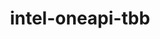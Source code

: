 ---
title: "intel-oneapi-tbb"
layout: cache
categories: [package, develop]
meta: {"compilers": ["gcc@=12.4.0", "oneapi@=2024.1.0", "oneapi@=2024.2.1"], "num_specs": 15, "num_specs_by_stack": {"aws-pcluster-x86_64_v4": 12, "e4s-oneapi": 3, "root": 15}, "oss": ["amzn2", "ubuntu22.04"], "platforms": ["linux"], "stacks": ["aws-pcluster-x86_64_v4", "e4s-oneapi", "root"], "targets": ["x86_64_v3", "x86_64_v4"], "versions": ["2022.0.0"]}
spec_details: [{"compiler": "gcc@=12.4.0", "hash": "libcl5dqthjs54r2hye6ekyaeq6jwwuo", "os": "amzn2", "platform": "linux", "size": "-", "stacks": ["aws-pcluster-x86_64_v4", "root"], "tarball": "https://binaries.spack.io/develop/build_cache/linux-amzn2-x86_64_v3/gcc-12.4.0/intel-oneapi-tbb-2022.0.0/linux-amzn2-x86_64_v3-gcc-12.4.0-intel-oneapi-tbb-2022.0.0-libcl5dqthjs54r2hye6ekyaeq6jwwuo.spack", "target": "x86_64_v3", "variants": ["build_system=generic", "+envmods"], "versions": ["2022.0.0"]}, {"compiler": "gcc@=12.4.0", "hash": "7ulmulebnhyt54ap7grkxwjnwuonu5fl", "os": "amzn2", "platform": "linux", "size": "-", "stacks": ["aws-pcluster-x86_64_v4", "root"], "tarball": "https://binaries.spack.io/develop/build_cache/linux-amzn2-x86_64_v3/gcc-12.4.0/intel-oneapi-tbb-2022.0.0/linux-amzn2-x86_64_v3-gcc-12.4.0-intel-oneapi-tbb-2022.0.0-7ulmulebnhyt54ap7grkxwjnwuonu5fl.spack", "target": "x86_64_v3", "variants": ["build_system=generic", "+envmods"], "versions": ["2022.0.0"]}, {"compiler": "gcc@=12.4.0", "hash": "6h57oleaf5jeisujavrzk6zjkfhxfdka", "os": "amzn2", "platform": "linux", "size": "-", "stacks": ["aws-pcluster-x86_64_v4", "root"], "tarball": "https://binaries.spack.io/develop/build_cache/linux-amzn2-x86_64_v3/gcc-12.4.0/intel-oneapi-tbb-2022.0.0/linux-amzn2-x86_64_v3-gcc-12.4.0-intel-oneapi-tbb-2022.0.0-6h57oleaf5jeisujavrzk6zjkfhxfdka.spack", "target": "x86_64_v3", "variants": ["build_system=generic", "+envmods"], "versions": ["2022.0.0"]}, {"compiler": "oneapi@=2024.1.0", "hash": "ykxdqb7oed43hmpmi4nzaf6zs5gk6all", "os": "amzn2", "platform": "linux", "size": "-", "stacks": ["aws-pcluster-x86_64_v4", "root"], "tarball": "https://binaries.spack.io/develop/build_cache/linux-amzn2-x86_64_v3/oneapi-2024.1.0/intel-oneapi-tbb-2022.0.0/linux-amzn2-x86_64_v3-oneapi-2024.1.0-intel-oneapi-tbb-2022.0.0-ykxdqb7oed43hmpmi4nzaf6zs5gk6all.spack", "target": "x86_64_v3", "variants": ["build_system=generic", "+envmods"], "versions": ["2022.0.0"]}, {"compiler": "oneapi@=2024.1.0", "hash": "cxgshiskoavzqk656hdy7dfab24d2d7o", "os": "amzn2", "platform": "linux", "size": "-", "stacks": ["aws-pcluster-x86_64_v4", "root"], "tarball": "https://binaries.spack.io/develop/build_cache/linux-amzn2-x86_64_v3/oneapi-2024.1.0/intel-oneapi-tbb-2022.0.0/linux-amzn2-x86_64_v3-oneapi-2024.1.0-intel-oneapi-tbb-2022.0.0-cxgshiskoavzqk656hdy7dfab24d2d7o.spack", "target": "x86_64_v3", "variants": ["build_system=generic", "+envmods"], "versions": ["2022.0.0"]}, {"compiler": "oneapi@=2024.1.0", "hash": "eyle45ucop6csxfe5kxaq2zvdnsu75vf", "os": "amzn2", "platform": "linux", "size": "-", "stacks": ["aws-pcluster-x86_64_v4", "root"], "tarball": "https://binaries.spack.io/develop/build_cache/linux-amzn2-x86_64_v3/oneapi-2024.1.0/intel-oneapi-tbb-2022.0.0/linux-amzn2-x86_64_v3-oneapi-2024.1.0-intel-oneapi-tbb-2022.0.0-eyle45ucop6csxfe5kxaq2zvdnsu75vf.spack", "target": "x86_64_v3", "variants": ["build_system=generic", "+envmods"], "versions": ["2022.0.0"]}, {"compiler": "gcc@=12.4.0", "hash": "fi32fawdha4kryo2mdnl4owjimyldw5o", "os": "amzn2", "platform": "linux", "size": "-", "stacks": ["aws-pcluster-x86_64_v4", "root"], "tarball": "https://binaries.spack.io/develop/build_cache/linux-amzn2-x86_64_v4/gcc-12.4.0/intel-oneapi-tbb-2022.0.0/linux-amzn2-x86_64_v4-gcc-12.4.0-intel-oneapi-tbb-2022.0.0-fi32fawdha4kryo2mdnl4owjimyldw5o.spack", "target": "x86_64_v4", "variants": ["build_system=generic", "+envmods"], "versions": ["2022.0.0"]}, {"compiler": "gcc@=12.4.0", "hash": "66z7nzlhnkmsd5nnkc2qfmjzfqgb7scv", "os": "amzn2", "platform": "linux", "size": "-", "stacks": ["aws-pcluster-x86_64_v4", "root"], "tarball": "https://binaries.spack.io/develop/build_cache/linux-amzn2-x86_64_v4/gcc-12.4.0/intel-oneapi-tbb-2022.0.0/linux-amzn2-x86_64_v4-gcc-12.4.0-intel-oneapi-tbb-2022.0.0-66z7nzlhnkmsd5nnkc2qfmjzfqgb7scv.spack", "target": "x86_64_v4", "variants": ["build_system=generic", "+envmods"], "versions": ["2022.0.0"]}, {"compiler": "gcc@=12.4.0", "hash": "3rzanjldm66iv5uumzafagw3j4cuw7su", "os": "amzn2", "platform": "linux", "size": "-", "stacks": ["aws-pcluster-x86_64_v4", "root"], "tarball": "https://binaries.spack.io/develop/build_cache/linux-amzn2-x86_64_v4/gcc-12.4.0/intel-oneapi-tbb-2022.0.0/linux-amzn2-x86_64_v4-gcc-12.4.0-intel-oneapi-tbb-2022.0.0-3rzanjldm66iv5uumzafagw3j4cuw7su.spack", "target": "x86_64_v4", "variants": ["build_system=generic", "+envmods"], "versions": ["2022.0.0"]}, {"compiler": "oneapi@=2024.1.0", "hash": "zm2lz4wgzcmuzrvrng53aoeyr3al3qgi", "os": "amzn2", "platform": "linux", "size": "-", "stacks": ["aws-pcluster-x86_64_v4", "root"], "tarball": "https://binaries.spack.io/develop/build_cache/linux-amzn2-x86_64_v4/oneapi-2024.1.0/intel-oneapi-tbb-2022.0.0/linux-amzn2-x86_64_v4-oneapi-2024.1.0-intel-oneapi-tbb-2022.0.0-zm2lz4wgzcmuzrvrng53aoeyr3al3qgi.spack", "target": "x86_64_v4", "variants": ["build_system=generic", "+envmods"], "versions": ["2022.0.0"]}, {"compiler": "oneapi@=2024.1.0", "hash": "dm23svvkzvi2xqpyaf43qhltpwd4xcat", "os": "amzn2", "platform": "linux", "size": "-", "stacks": ["aws-pcluster-x86_64_v4", "root"], "tarball": "https://binaries.spack.io/develop/build_cache/linux-amzn2-x86_64_v4/oneapi-2024.1.0/intel-oneapi-tbb-2022.0.0/linux-amzn2-x86_64_v4-oneapi-2024.1.0-intel-oneapi-tbb-2022.0.0-dm23svvkzvi2xqpyaf43qhltpwd4xcat.spack", "target": "x86_64_v4", "variants": ["build_system=generic", "+envmods"], "versions": ["2022.0.0"]}, {"compiler": "oneapi@=2024.1.0", "hash": "eucmzhjqqiwtgsxxdsdtmpeh3hyteaaj", "os": "amzn2", "platform": "linux", "size": "-", "stacks": ["aws-pcluster-x86_64_v4", "root"], "tarball": "https://binaries.spack.io/develop/build_cache/linux-amzn2-x86_64_v4/oneapi-2024.1.0/intel-oneapi-tbb-2022.0.0/linux-amzn2-x86_64_v4-oneapi-2024.1.0-intel-oneapi-tbb-2022.0.0-eucmzhjqqiwtgsxxdsdtmpeh3hyteaaj.spack", "target": "x86_64_v4", "variants": ["build_system=generic", "+envmods"], "versions": ["2022.0.0"]}, {"compiler": "oneapi@=2024.2.1", "hash": "u6pjp3wfzoll4f3xfnbl3yxlwlhz5zda", "os": "ubuntu22.04", "platform": "linux", "size": "-", "stacks": ["e4s-oneapi", "root"], "tarball": "https://binaries.spack.io/develop/build_cache/linux-ubuntu22.04-x86_64_v3/oneapi-2024.2.1/intel-oneapi-tbb-2022.0.0/linux-ubuntu22.04-x86_64_v3-oneapi-2024.2.1-intel-oneapi-tbb-2022.0.0-u6pjp3wfzoll4f3xfnbl3yxlwlhz5zda.spack", "target": "x86_64_v3", "variants": ["build_system=generic", "+envmods"], "versions": ["2022.0.0"]}, {"compiler": "oneapi@=2024.2.1", "hash": "y27njzsrrrndrltomofnnibjbs2m2sbe", "os": "ubuntu22.04", "platform": "linux", "size": "-", "stacks": ["e4s-oneapi", "root"], "tarball": "https://binaries.spack.io/develop/build_cache/linux-ubuntu22.04-x86_64_v3/oneapi-2024.2.1/intel-oneapi-tbb-2022.0.0/linux-ubuntu22.04-x86_64_v3-oneapi-2024.2.1-intel-oneapi-tbb-2022.0.0-y27njzsrrrndrltomofnnibjbs2m2sbe.spack", "target": "x86_64_v3", "variants": ["build_system=generic", "+envmods"], "versions": ["2022.0.0"]}, {"compiler": "oneapi@=2024.2.1", "hash": "m36sijzpo7x7v2jspplsmrbvoszf4xnu", "os": "ubuntu22.04", "platform": "linux", "size": "-", "stacks": ["e4s-oneapi", "root"], "tarball": "https://binaries.spack.io/develop/build_cache/linux-ubuntu22.04-x86_64_v3/oneapi-2024.2.1/intel-oneapi-tbb-2022.0.0/linux-ubuntu22.04-x86_64_v3-oneapi-2024.2.1-intel-oneapi-tbb-2022.0.0-m36sijzpo7x7v2jspplsmrbvoszf4xnu.spack", "target": "x86_64_v3", "variants": ["build_system=generic", "+envmods"], "versions": ["2022.0.0"]}]
---